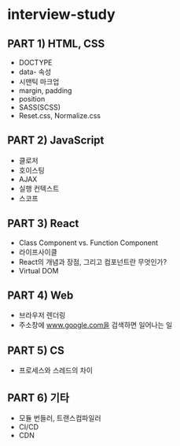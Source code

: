 # interview-study

## PART 1) HTML, CSS
- DOCTYPE
- data- 속성
- 시맨틱 마크업
- margin, padding
- position
- SASS(SCSS)
- Reset.css, Normalize.css
## PART 2) JavaScript
- 클로저
- 호이스팅
- AJAX
- 실행 컨텍스트
- 스코프
## PART 3) React
- Class Component vs. Function Component
- 라이프사이클
- React의 개념과 장점, 그리고 컴포넌트란 무엇인가?
- Virtual DOM
## PART 4) Web
- 브라우저 렌더링
- 주소창에 www.google.com을 검색하면 일어나는 일
## PART 5) CS
- 프로세스와 스레드의 차이
## PART 6) 기타
- 모듈 번들러, 트랜스컴파일러
- CI/CD
- CDN
